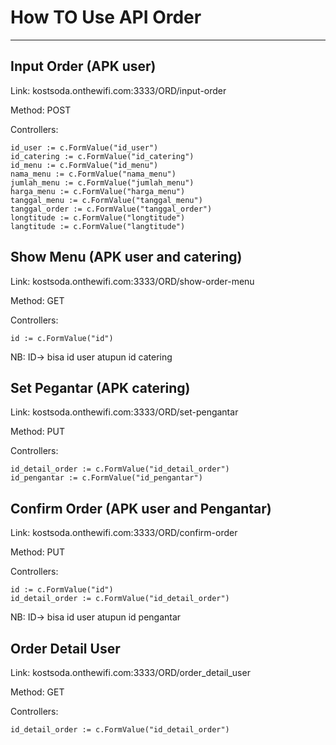 # How TO Use API Order
__________
##  Input Order (APK user)

Link: kostsoda.onthewifi.com:3333/ORD/input-order 

Method: POST

Controllers:

    id_user := c.FormValue("id_user")
    id_catering := c.FormValue("id_catering")
    id_menu := c.FormValue("id_menu")
    nama_menu := c.FormValue("nama_menu")
    jumlah_menu := c.FormValue("jumlah_menu")
    harga_menu := c.FormValue("harga_menu")
    tanggal_menu := c.FormValue("tanggal_menu")
    tanggal_order := c.FormValue("tanggal_order")
    longtitude := c.FormValue("longtitude")
    langtitude := c.FormValue("langtitude")

## Show Menu (APK user and catering)

Link: kostsoda.onthewifi.com:3333/ORD/show-order-menu

Method: GET

Controllers:

    id := c.FormValue("id")

NB: ID-> bisa id user atupun id catering

## Set Pegantar (APK catering)

Link: kostsoda.onthewifi.com:3333/ORD/set-pengantar

Method: PUT

Controllers:

    id_detail_order := c.FormValue("id_detail_order")
    id_pengantar := c.FormValue("id_pengantar")

## Confirm Order (APK user and Pengantar)

Link: kostsoda.onthewifi.com:3333/ORD/confirm-order

Method: PUT

Controllers:

    id := c.FormValue("id")
	id_detail_order := c.FormValue("id_detail_order")

NB: ID-> bisa id user atupun id pengantar

## Order Detail User

Link: kostsoda.onthewifi.com:3333/ORD/order_detail_user

Method: GET

Controllers:

    id_detail_order := c.FormValue("id_detail_order")
